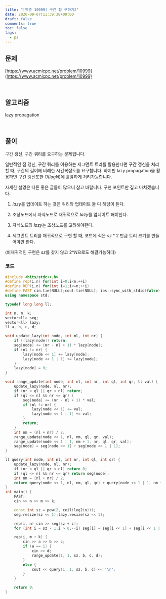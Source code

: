 ```yaml
---
title: "[백준 10999] 구간 합 구하기2"
date: 2020-09-07T11:39:38+09:00
draft: false
comments: true
toc: false
tags:
  - ps
---
```


## 문제

[https://www.acmicpc.net/problem/10999](https://www.acmicpc.net/problem/10999)

<br>

## 알고리즘

lazy propagation

<br>

## 풀이

구간 갱신, 구간 쿼리를 요구하는 문제입니다.

일반적인 점 갱신, 구간 쿼리를 이용하는 세그먼트 트리를 활용한다면 구간 갱신을 처리할 때, 구간의 길이에 비례한 시간복잡도를 요구합니다. 하지만 lazy propagation을 활용하면 구간 갱신또한 $O(logN)$에 훌륭하게 처리가능합니다.

자세한 설명은 다른 좋은 글들이 많으니 참고 바랍니다. 구현 포인트만 짚고 마치겠습니다.

1. $lazy$를 업데이트 하는 것은 쿼리와 업데이트 둘 다 해당이 된다.

2. 조상노드에서 자식노드로 재귀적으로 $lazy$를 업데이트 해야한다.

3. 자식노드의 $lazy$는 조상노드를 고려해야한다.

4. 세그먼트 트리를 재귀적으로 구현 할 때, 코드에 적은 $sz*2$ 만큼 트리 크기를 만들어야만 한다.

(비재귀적인 구현은 $sz$를 찾지 않고 2\*$N$으로도 해결가능하다)

### 코드

```c++
#include <bits/stdc++.h>
#define rep(i,n) for(int i=0;i<n;++i)
#define REP(i,n) for(int i=1;i<=n;++i)
#define FAST cin.tie(NULL);cout.tie(NULL); ios::sync_with_stdio(false)
using namespace std;

typedef long long ll;

int n, m, k;
vector<ll> seg;
vector<ll> lazy;
ll a, b, c, d;

void update_lazy(int node, int nl, int nr) {
    if (!lazy[node]) return;
    seg[node] += (nr - nl + 1) * lazy[node];
    if (nl != nr) {
        lazy[node << 1] += lazy[node];
        lazy[node << 1 | 1] += lazy[node];
    }
    lazy[node] = 0;
}

void range_update(int node, int nl, int nr, int ql, int qr, ll val) {
    update_lazy(node, nl, nr);
    if (nr < ql || qr < nl) return;
    if (ql <= nl && nr <= qr) {
        seg[node] += (nr - nl + 1) * val;
        if (nl != nr) {
            lazy[node << 1] += val;
            lazy[node << 1 | 1] += val;
        }
        return;
    }
    int nm = (nl + nr) / 2;
    range_update(node << 1, nl, nm, ql, qr, val);
    range_update(node << 1 | 1, nm + 1, nr, ql, qr, val);
    seg[node] = seg[node << 1] + seg[node << 1 | 1];
}

ll query(int node, int nl, int nr, int ql, int qr) {
    update_lazy(node, nl, nr);
    if (nr < ql || qr < nl) return 0;
    if (ql <= nl && nr <= qr) return seg[node];
    int nm = (nl + nr) / 2;
    return query(node << 1, nl, nm, ql, qr) + query(node << 1 | 1, nm + 1, nr, ql, qr);
}
int main() {
    FAST;
    cin >> n >> m >> k;

    const int sz = pow(2, ceil(log2(n)));
    seg.resize(sz << 1);lazy.resize(sz << 1);

    rep(i, n) cin >> seg[sz + i];
    for (int i = sz - 1;i > 0;--i) seg[i] = seg[i << 1] + seg[i << 1 | 1];

    rep(i, m + k) {
        cin >> a >> b >> c;
        if (a == 1) {
            cin >> d;
            range_update(1, 1, sz, b, c, d);
        }
        else {
            cout << query(1, 1, sz, b, c) << '\n';
        }
    }

    return 0;
}
```
